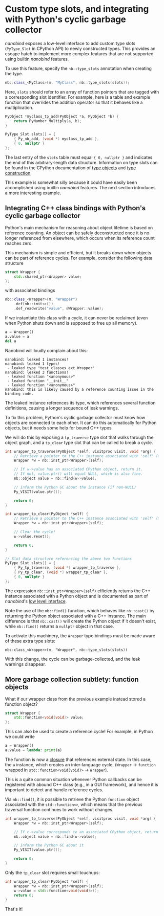 # Custom type slots, and integrating with Python's cyclic garbage collector

_nanobind_ exposes a low-level interface to add custom type slots
(``PyType_Slot`` in CPython API) to newly constructed types. This provides an
escape hatch to implement more complex features that are not supported using
builtin _nanobind_ features.

To use this feature, specify the ``nb::type_slots`` annotation when
creating the type.

```cpp
nb::class_<MyClass>(m, "MyClass", nb::type_slots(slots));
```

Here, ``slots`` should refer to an array of function pointers
that are tagged with a corresponding slot identifier. For example,
here is a table and example function that overrides the addition
operator so that it behaves like a multiplication.


```cpp
PyObject *myclass_tp_add(PyObject *a, PyObject *b) {
    return PyNumber_Multiply(a, b);
}

PyType_Slot slots[] = {
    { Py_nb_add, (void *) myclass_tp_add },
    { 0, nullptr }
};
```

The last entry of the ``slots`` table must equal ``{ 0, nullptr }`` and
indicates the end of this arbitrary-length data structure. Information on type
slots can be found in the CPython documentation of [type
objects](https://docs.python.org/3/c-api/typeobj.html) and [type
construction](https://docs.python.org/3/c-api/type.html).

This example is somewhat silly because it could have easily been accomplished
using builtin _nanobind_ features. The next section introduces a more
interesting example.

## Integrating C++ class bindings with Python's cyclic garbage collector

Python's main mechanism for reasoning about object lifetime is based on
reference counting. An object can be safely deconstructed once it is no longer
referenced from elsewhere, which occurs when its reference count reaches zero.

This mechanism is simple and efficient, but it breaks down when objects can
be part of reference cycles. For example, consider the following data structure

```cpp
struct Wrapper {
    std::shared_ptr<Wrapper> value;
};
```

with associated bindings

```cpp
nb::class_<Wrapper>(m, "Wrapper")
    .def(nb::init<>())
    .def_readwrite("value", &Wrapper::value);
```

If we instantiate this class with a cycle, it can never be reclaimed (even when
Python shuts down and is supposed to free up all memory).

```python
a = Wrapper()
a.value = a
del a
```

Nanobind will loudly complain about this:

```
nanobind: leaked 1 instances!
nanobind: leaked 1 types!
 - leaked type "test_classes_ext.Wrapper"
nanobind: leaked 3 functions!
 - leaked function "<anonymous>"
 - leaked function "__init__"
 - leaked function "<anonymous>"
nanobind: this is likely caused by a reference counting issue in the binding code.
```

The leaked instance references its type, which references several function
definitions, causing a longer sequence of leak warnings.

To fix this problem, Python's cyclic garbage collector must know how objects
are connected to each other. It can do this automatically for Python objects,
but it needs some help for bound C++ types

We will do this by exposing a ``tp_traverse`` type slot that walks through
the object graph, and a ``tp_clear`` type slot that can be called to break
a cycle.

```cpp
int wrapper_tp_traverse(PyObject *self, visitproc visit, void *arg) {
    // Retrieve a pointer to the C++ instance associated with 'self' (this can never fail)
    Wrapper *w = nb::inst_ptr<Wrapper>(self);

    // If w->value has an associated CPython object, return it.
    // If not, value.ptr() will equal NULL, which is also fine.
    nb::object value = nb::find(w->value);

    // Inform the Python GC about the instance (if non-NULL)
    Py_VISIT(value.ptr());

    return 0;
}

int wrapper_tp_clear(PyObject *self) {
    // Retrieve a pointer to the C++ instance associated with 'self' (this can never fail)
    Wrapper *w = nb::inst_ptr<Wrapper>(self);

    // Clear the cycle!
    w->value.reset();

    return 0;
}

// Slot data structure referencing the above two functions
PyType_Slot slots[] = {
    { Py_tp_traverse, (void *) wrapper_tp_traverse },
    { Py_tp_clear, (void *) wrapper_tp_clear },
    { 0, nullptr }
};
```

The expression ``nb::inst_ptr<Wrapper>(self)`` efficiently returns the C++
instance associated with a Python object and is documented as part of
_nanobind_'s [low level
interface](https://github.com/wjakob/nanobind/blob/master/docs/lowlevel.md).

Note the use of the ``nb::find()`` function, which behaves like ``nb::cast()`` by
returning the Python object associated with a C++ instance. The main
difference is that ``nb::cast()`` will create the Python object if it doesn't
exist, while ``nb::find()`` returns a ``nullptr`` object in that case.

To activate this machinery, the ``Wrapper`` type bindings must be made aware
of these extra type slots:

```
nb::class_<Wrapper>(m, "Wrapper", nb::type_slots(slots))
```

With this change, the cycle can be garbage-collected, and the leak warnings
disappear.

## More garbage collection subtlety: function objects

What if our wrapper class from the previous example instead stored
a function object?

```cpp
struct Wrapper {
    std::function<void(void)> value;
};
```

This can also be used to create a reference cycle! For example,
in Python we could write

```python
a = Wrapper()
a.value = lambda: print(a)
```

The function is now a
[closure](https://en.wikipedia.org/wiki/Closure_(computer_programming)) that
references external state. In this case, the ``a`` instance, which creates an
inter-language cycle, (``Wrapper`` → ``function`` wrapped in
``std::function<void(void)>`` → ``Wrapper``).

This is a quite common situation whenever Python callbacks can be registered
with abound C++ class (e.g., in a GUI framework), and hence it is important to
detect and handle reference cycles.

Via ``nb::find()``, it is possible to retrieve the Python ``function`` object
associated with the ``std::function<>``, which means that the previous
traversal function continues to work without changes.

```cpp
int wrapper_tp_traverse(PyObject *self, visitproc visit, void *arg) {
    Wrapper *w = nb::inst_ptr<Wrapper>(self);

    // If c->value corresponds to an associated CPython object, return it
    nb::object value = nb::find(w->value);

    // Inform the Python GC about it
    Py_VISIT(value.ptr());

    return 0;
}
```

Only the ``tp_clear`` slot requires small touchups:

```cpp
int wrapper_tp_clear(PyObject *self) {
    Wrapper *w = nb::inst_ptr<Wrapper>(self);
    w->value = std::function<void(void)>();
    return 0;
}
```
That's it!
